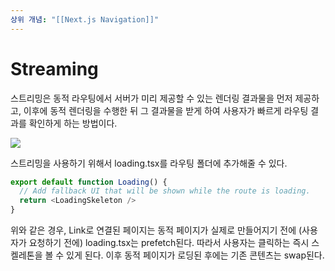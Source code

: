 ```yaml
---
상위 개념: "[[Next.js Navigation]]"
---
```

# Streaming
스트리밍은 동적 라우팅에서 서버가 미리 제공할 수 있는 렌더링 결과물을 먼저 제공하고, 이후에 동적 렌더링을 수행한 뒤 그 결과물을 받게 하여 사용자가 빠르게 라우팅 결과를 확인하게 하는 방법이다.

![](https://i.imgur.com/gVkSWJu.png)

스트리밍을 사용하기 위해서 loading.tsx를 라우팅 폴더에 추가해줄 수 있다.

```ts
export default function Loading() {
  // Add fallback UI that will be shown while the route is loading.
  return <LoadingSkeleton />
}
```
위와 같은 경우, Link로 연결된 페이지는 동적 페이지가 실제로 만들어지기 전에 (사용자가 요청하기 전에) loading.tsx는 prefetch된다. 따라서 사용자는 클릭하는 즉시 스켈레톤을 볼 수 있게 된다. 이후 동적 페이지가 로딩된 후에는 기존 콘텐츠는 swap된다.